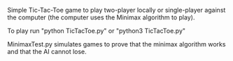 Simple Tic-Tac-Toe game to play two-player locally or single-player against the computer (the computer uses the Minimax algorithm to play).

To play run "python TicTacToe.py" or "python3 TicTacToe.py"

MinimaxTest.py simulates games to prove that the minimax algorithm works and that the AI cannot lose.